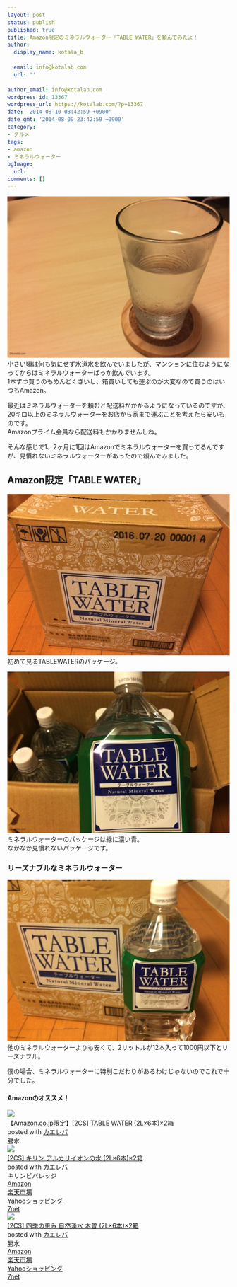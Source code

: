```yaml
---
layout: post
status: publish
published: true
title: Amazon限定のミネラルウォーター「TABLE WATER」を頼んでみたよ！
author:
  display_name: kotala_b

  email: info@kotalab.com
  url: ''

author_email: info@kotalab.com
wordpress_id: 13367
wordpress_url: https://kotalab.com/?p=13367
date: '2014-08-10 08:42:59 +0900'
date_gmt: '2014-08-09 23:42:59 +0900'
category:
- グルメ
tags:
- amazon
- ミネラルウォーター
ogImage:
  url:
comments: []
---
```

<p><img src="/wp-content/uploads/amazon-water_140810_01.jpg" alt="Amazon water 140810 01" title="amazon-water_140810_01.jpg" border="0" width="548" height="365" /><br />
小さい頃は何も気にせず水道水を飲んでいましたが、マンションに住むようになってからはミネラルウォーターばっか飲んでいます。<br />
1本ずつ買うのもめんどくさいし、箱買いしても運ぶのが大変なので買うのはいつもAmazon。</p>
<p>最近はミネラルウォーターを頼むと配送料がかかるようになっているのですが、20キロ以上のミネラルウォーターをお店から家まで運ぶことを考えたら安いものです。<br />
Amazonプライム会員なら配送料もかかりませんしね。</p>
<p>そんな感じで1、2ヶ月に1回はAmazonでミネラルウォーターを買ってるんですが、見慣れないミネラルウォーターがあったので頼んでみました。<br />
</p>
<!--more-->
<h2>Amazon限定「TABLE WATER」</h2>
<p><img src="/wp-content/uploads/amazon-water_140810_03.jpg" alt="Amazon water 140810 03" title="amazon-water_140810_03.jpg" border="0" width="548" height="365" /><br />
初めて見るTABLEWATERのパッケージ。</p>
<p><img src="/wp-content/uploads/amazon-water_140810_02.jpg" alt="Amazon water 140810 02" title="amazon-water_140810_02.jpg" border="0" width="548" height="365" /><br />
ミネラルウォーターのパッケージは緑に濃い青。<br />
なかなか見慣れないパッケージです。</p>
<h3>リーズナブルなミネラルウォーター</h3>
<p><img src="/wp-content/uploads/amazon-water_140810_04.jpg" alt="Amazon water 140810 04" title="amazon-water_140810_04.jpg" border="0" width="548" height="365" /><br />
他のミネラルウォーターよりも安くて、2リットルが12本入って1000円以下とリーズナブル。</p>
<p>僕の場合、ミネラルウォーターに特別こだわりがあるわけじゃないのでこれで十分でした。</p>
<h4 class="aam">Amazonのオススメ！</h4>
<div class="kaerebalink-box">
<div class="kaerebalink-image"><a href="https://www.amazon.co.jp/exec/obidos/ASIN/B00C4NTV9M/same-22/ref=nosim/" rel="nofollow" target="_blank"><img src="https://images-fe.ssl-images-amazon.com/images/I/51nxriBZGPL._SL160_.jpg" style="border: none;" /></a></div>
<div class="kaerebalink-info">
<div class="kaerebalink-name"><a href="https://www.amazon.co.jp/exec/obidos/ASIN/B00C4NTV9M/same-22/ref=nosim/" rel="nofollow" target="_blank">【Amazon.co.jp限定】[2CS] TABLE WATER (2L&times;6本)&times;2箱</a>
<div class="kaerebalink-powered-date">posted with <a href="https://kaereba.com" rel="nofollow" target="_blank">カエレバ</a></div>
</div>
<div class="kaerebalink-detail"> 勝水     </div>
<div class="kaerebalink-link1"></div>
</div>
<div class="booklink-footer" style="clear: left"></div>
</div>
<div class="kaerebalink-box">
<div class="kaerebalink-image"><a href="https://www.amazon.co.jp/exec/obidos/ASIN/B004AVATQU/same-22/ref=nosim/" rel="nofollow" target="_blank"><img src="https://images-fe.ssl-images-amazon.com/images/I/51PfSMVcaML._SL160_.jpg" style="border: none;" /></a></div>
<div class="kaerebalink-info">
<div class="kaerebalink-name"><a href="https://www.amazon.co.jp/exec/obidos/ASIN/B004AVATQU/same-22/ref=nosim/" rel="nofollow" target="_blank">[2CS] キリン アルカリイオンの水 (2L&times;6本)&times;2箱</a>
<div class="kaerebalink-powered-date">posted with <a href="https://kaereba.com" rel="nofollow" target="_blank">カエレバ</a></div>
</div>
<div class="kaerebalink-detail"> キリンビバレッジ     </div>
<div class="kaerebalink-link1">
<div class="shoplinkamazon"><a href="https://www.amazon.co.jp/gp/search?keywords=%83A%83%8B%83J%83%8A%83C%83I%83%93%82%CC%90%85&__mk_ja_JP=%83J%83%5E%83J%83i&tag=same-22" rel="nofollow" target="_blank" title="アマゾン" >Amazon</a></div>
<div class="shoplinkrakuten"><a href="http://c.af.moshimo.com/af/c/click?a_id=374939&p_id=54&pc_id=54&pl_id=616&s_v=b5Rz2P0601xu&url=http%3A%2F%2Fsearch.rakuten.co.jp%2Fsearch%2Fmall%2F%25E3%2582%25A2%25E3%2583%25AB%25E3%2582%25AB%25E3%2583%25AA%25E3%2582%25A4%25E3%2582%25AA%25E3%2583%25B3%25E3%2581%25AE%25E6%25B0%25B4%2F-%2Ff.1-p.1-s.1-sf.0-st.A-v.2%3Fx%3D0" rel="nofollow" target="_blank" title="楽天市場" >楽天市場</a></div>
<div class="shoplinkyahoo"><a href="https://ck.jp.ap.valuecommerce.com/servlet/referral?sid=2967684&pid=881104827&vc_url=http%3A%2F%2Fshopping.search.yahoo.co.jp%2Fsearch%3FuIv%3Don%26ei%3DUTF-8%26tab_ex%3Dcommerce%26slider%3D0%26va%3D%25E3%2582%25A2%25E3%2583%25AB%25E3%2582%25AB%25E3%2583%25AA%25E3%2582%25A4%25E3%2582%25AA%25E3%2583%25B3%25E3%2581%25AE%25E6%25B0%25B4" rel="nofollow"  target="_blank" title="Yahooショッピング" >Yahooショッピング<img src="http://ad.jp.ap.valuecommerce.com/servlet/gifbanner?sid=2967684&pid=881104827" height="1" width="1" border="0"></a></div>
<div class="shoplinkseven"><a href="https://ck.jp.ap.valuecommerce.com/servlet/referral?sid=2967684&pid=881104827&vc_url=http%3A%2F%2Fwww.7netshopping.jp%2Fall%2Fsearch_result%2F-%2Fbprice%2Foff%2Fsort%2F0%2Fkword_in%2F%25E3%2582%25A2%25E3%2583%25AB%25E3%2582%25AB%25E3%2583%25AA%25E3%2582%25A4%25E3%2582%25AA%25E3%2583%25B3%25E3%2581%25AE%25E6%25B0%25B4%2FallGoods%2Fon%2Fsubmit.x%2F30%2Fdisp_result%2F1%2Fsubmit.y%2F9%2Fprvlg%2Foff%2Fnobuy%2Fon%2FsetProduct%2Foff%2Foop%2Fon%2Fctgy%2Fall%2FfromKeywordSearch%2Ftrue" rel="nofollow" target="_blank" title="セブンネットショッピング" >7net</a></div>
</div>
</div>
<div class="booklink-footer" style="clear: left"></div>
</div>
<div class="kaerebalink-box">
<div class="kaerebalink-image"><a href="https://www.amazon.co.jp/exec/obidos/ASIN/B0076JNXX4/same-22/ref=nosim/" rel="nofollow" target="_blank"><img src="https://images-fe.ssl-images-amazon.com/images/I/51slhMe1azL._SL160_.jpg" style="border: none;" /></a></div>
<div class="kaerebalink-info">
<div class="kaerebalink-name"><a href="https://www.amazon.co.jp/exec/obidos/ASIN/B0076JNXX4/same-22/ref=nosim/" rel="nofollow" target="_blank">[2CS] 四季の恵み 自然湧水 木曽 (2L&times;6本)&times;2箱</a>
<div class="kaerebalink-powered-date">posted with <a href="https://kaereba.com" rel="nofollow" target="_blank">カエレバ</a></div>
</div>
<div class="kaerebalink-detail"> 勝水     </div>
<div class="kaerebalink-link1">
<div class="shoplinkamazon"><a href="https://www.amazon.co.jp/gp/search?keywords=%8El%8BG%82%CC%8Cb%82%DD%20%8E%A9%91R%97N%90%85%20%96%D8%91%5D&__mk_ja_JP=%83J%83%5E%83J%83i&tag=same-22" rel="nofollow" target="_blank" title="アマゾン" >Amazon</a></div>
<div class="shoplinkrakuten"><a href="http://c.af.moshimo.com/af/c/click?a_id=374939&p_id=54&pc_id=54&pl_id=616&s_v=b5Rz2P0601xu&url=http%3A%2F%2Fsearch.rakuten.co.jp%2Fsearch%2Fmall%2F%25E5%259B%259B%25E5%25AD%25A3%25E3%2581%25AE%25E6%2581%25B5%25E3%2581%25BF%2520%25E8%2587%25AA%25E7%2584%25B6%25E6%25B9%25A7%25E6%25B0%25B4%2520%25E6%259C%25A8%25E6%259B%25BD%2F-%2Ff.1-p.1-s.1-sf.0-st.A-v.2%3Fx%3D0" rel="nofollow" target="_blank" title="楽天市場" >楽天市場</a></div>
<div class="shoplinkyahoo"><a href="https://ck.jp.ap.valuecommerce.com/servlet/referral?sid=2967684&pid=881104827&vc_url=http%3A%2F%2Fshopping.search.yahoo.co.jp%2Fsearch%3FuIv%3Don%26ei%3DUTF-8%26tab_ex%3Dcommerce%26slider%3D0%26va%3D%25E5%259B%259B%25E5%25AD%25A3%25E3%2581%25AE%25E6%2581%25B5%25E3%2581%25BF%2520%25E8%2587%25AA%25E7%2584%25B6%25E6%25B9%25A7%25E6%25B0%25B4%2520%25E6%259C%25A8%25E6%259B%25BD" rel="nofollow"  target="_blank" title="Yahooショッピング" >Yahooショッピング<img src="http://ad.jp.ap.valuecommerce.com/servlet/gifbanner?sid=2967684&pid=881104827" height="1" width="1" border="0"></a></div>
<div class="shoplinkseven"><a href="https://ck.jp.ap.valuecommerce.com/servlet/referral?sid=2967684&pid=881104827&vc_url=http%3A%2F%2Fwww.7netshopping.jp%2Fall%2Fsearch_result%2F-%2Fbprice%2Foff%2Fsort%2F0%2Fkword_in%2F%25E5%259B%259B%25E5%25AD%25A3%25E3%2581%25AE%25E6%2581%25B5%25E3%2581%25BF%2520%25E8%2587%25AA%25E7%2584%25B6%25E6%25B9%25A7%25E6%25B0%25B4%2520%25E6%259C%25A8%25E6%259B%25BD%2FallGoods%2Fon%2Fsubmit.x%2F30%2Fdisp_result%2F1%2Fsubmit.y%2F9%2Fprvlg%2Foff%2Fnobuy%2Fon%2FsetProduct%2Foff%2Foop%2Fon%2Fctgy%2Fall%2FfromKeywordSearch%2Ftrue" rel="nofollow" target="_blank" title="セブンネットショッピング" >7net</a></div>
</div>
</div>
<div class="booklink-footer" style="clear: left"></div>
</div>
